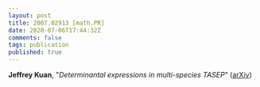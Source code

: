 ```yaml
---
layout: post
title: 2007.02913 [math.PR]
date: 2020-07-06T17:44:32Z
comments: false
tags: publication
published: true
---
```


<b>Jeffrey Kuan</b>, "<i>Determinantal expressions in multi-species TASEP</i>" ([arXiv](http://arxiv.org/abs/2007.02913v1))
